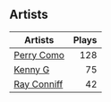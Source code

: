 ## Artists
Artists | Plays 
----- | -----: 
[Perry Como](/artists/perry-como-197) | 128
[Kenny G](/artists/kenny-g-7789) | 75
[Ray Conniff](/artists/ray-conniff-104848) | 42

